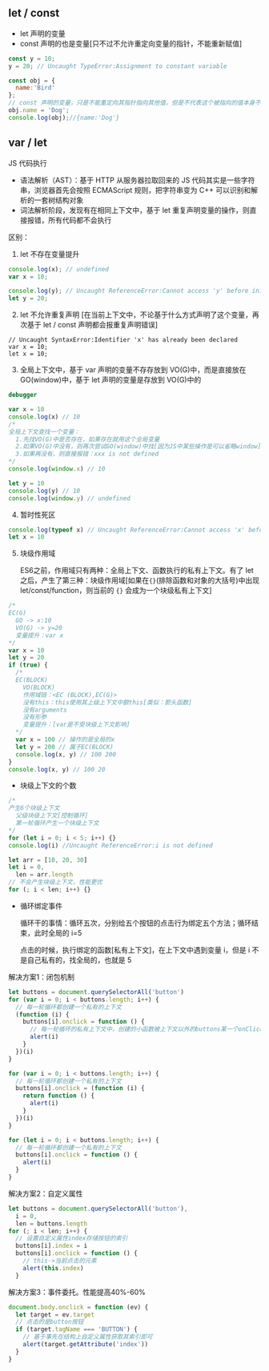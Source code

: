 ## let / const

- let 声明的变量
- const 声明的也是变量[只不过不允许重定向变量的指针，不能重新赋值]

```js
const y = 10;
y = 20; // Uncaught TypeError:Assignment to constant variable

const obj = {
  name:'Bird'
};
// const 声明的变量，只是不能重定向其指针指向其他值，但是不代表这个被指向的值本身不能变
obj.name = 'Dog';
console.log(obj);//{name:'Dog'}
```

## var / let 

JS 代码执行

- 语法解析（AST）：基于 HTTP 从服务器拉取回来的 JS 代码其实是一些字符串，浏览器首先会按照 ECMAScript 规则，把字符串变为 C++ 可以识别和解析的一套树结构对象
- 词法解析阶段，发现有在相同上下文中，基于 let 重复声明变量的操作，则直接报错，所有代码都不会执行

区别：

1. let 不存在变量提升

```js
console.log(x); // undefined
var x = 10;

console.log(y); // Uncaught ReferenceError:Cannot access 'y' before initialzation
let y = 20;
```

2. let 不允许重复声明 [在当前上下文中，不论基于什么方式声明了这个变量，再次基于 let / const 声明都会报重复声明错误]

```
// Uncaught SyntaxError:Identifier 'x' has already been declared
var x = 10;
let x = 10;
```

3. 全局上下文中，基于 var 声明的变量不存存放到 VO(G)中，而是直接放在 GO(window)中，基于 let 声明的变量是存放到 VO(G)中的

```js
debugger

var x = 10
console.log(x) // 10
/*
全局上下文查找一个变量：
  1.先找VO(G)中是否存在，如果存在就用这个全局变量
  2.如果VO(G)中没有，则再次尝试GO(window)中找[因为JS中某些操作是可以省略window]，如果有就是获取某个属性的值
  3.如果再没有，则直接报错：xxx is not defined
*/
console.log(window.x) // 10

let y = 10
console.log(y) // 10
console.log(window.y) // undefined
```

4. 暂时性死区

```js
console.log(typeof x) // Uncaught ReferenceError:Cannot access 'x' before initialzation
let x = 10
```

5. 块级作用域

   ES6之前，作用域只有两种：全局上下文、函数执行的私有上下文。有了 let 之后，产生了第三种：块级作用域[如果在`{}`(排除函数和对象的大括号)中出现 let/const/function，则当前的 `{}` 会成为一个块级私有上下文]

```js
/*
EC(G)
  GO -> x:10
  VO(G) -> y=20
  变量提升：var x
*/
var x = 10
let y = 20
if (true) {
  /*
  EC(BLOCK)
    VO(BLOCK)
    作用域链：<EC (BLOCK),EC(G)>
    没有this：this使用其上级上下文中额this[类似：箭头函数]
    没有arguments
    没有形参
    变量提升：[var是不受块级上下文影响]
  */
  var x = 100 // 操作的是全局的x
  let y = 200 // 属于EC(BLOCK)
  console.log(x, y) // 100 200
}
console.log(x, y) // 100 20
```

- 块级上下文的个数

```js
/*
产生6个块级上下文
  父级块级上下文[控制循环]
  第一轮循环产生一个块级上下文
*/
for (let i = 0; i < 5; i++) {}
console.log(i) //Uncaught ReferenceError:i is not defined

let arr = [10, 20, 30]
let i = 0,
  len = arr.length
// 不会产生块级上下文，性能更优
for (; i < len; i++) {}
```

- 循环绑定事件

  循环干的事情：循环五次，分别给五个按钮的点击行为绑定五个方法；循环结束，此时全局的 i=5

  点击的时候，执行绑定的函数[私有上下文]，在上下文中遇到变量 i，但是 i 不是自己私有的，找全局的，也就是 5

解决方案1：闭包机制

```js
let buttons = document.querySelectorAll('button')
for (var i = 0; i < buttons.length; i++) {
  // 每一轮循环都创建一个私有的上下文
  (function (i) {
    buttons[i].onclick = function () {
      // 每一轮循环的私有上下文中，创建的小函数被上下文以外的buttons某一个onClick占用，产生闭包
      alert(i)
    }
  })(i)
}

for (var i = 0; i < buttons.length; i++) {
  // 每一轮循环都创建一个私有的上下文
  buttons[i].onclick = (function (i) {
    return function () {
      alert(i)
    }
  })(i)
}

for (let i = 0; i < buttons.length; i++) {
  // 每一轮循环都创建一个私有的上下文
  buttons[i].onclick = function () {
    alert(i)
  }
}
```

解决方案2：自定义属性

```js
let buttons = document.querySelectorAll('button'),
  i = 0,
  len = buttons.length
for (; i < len; i++) {
  // 设置自定义属性index存储按钮的索引
  buttons[i].index = i
  buttons[i].onclick = function () {
    // this->当前点击的元素
    alert(this.index)
  }
```

解决方案3：事件委托。性能提高40%-60%

```js
document.body.onclick = function (ev) {
  let target = ev.target
  // 点击的是button按钮
  if (target.tagName === 'BUTTON') {
    // 基于事先在结构上自定义属性获取其索引即可
    alert(target.getAttribute('index'))
  }
}
```

